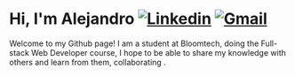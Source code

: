 # Hi, I'm Alejandro [![Linkedin](https://img.shields.io/badge/-LinkedIn-blue?style=flat&logo=Linkedin&logoColor=white)]([https://www.linkedin.com/in/froldanzafra/](https://www.linkedin.com/in/alejandro-hussein-linares-805595268/)) [![Gmail](https://img.shields.io/badge/-Gmail-c14438?style=flat&logo=Gmail&logoColor=white)](mailto:alejandrohussein1@gmail.com)




Welcome to my Github page! I am a student at Bloomtech, doing the Full-stack Web Developer course, I hope to be able to share my knowledge with others and learn from them, collaborating .


